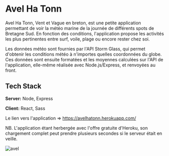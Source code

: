 # Avel Ha Tonn

Avel Ha Tonn, Vent et Vague en breton, est une petite application permettant de voir la météo marine de la journée de différents spots de Bretagne Sud. En fonction des conditions, l'application propose les activités les plus pertinentes entre surf, voile, plage ou encore rester chez soi.

Les données météo sont fournies par l'API Storm Glass, qui permet d'obtenir les conditions météo à n'importes quelles coordonnées du globe. Ces données sont ensuite formatées et les moyennes calculées sur l'API de l'application, elle-même réalisée avec Node.js/Express, et renvoyées au front.

## Tech Stack

**Server:** Node, Express

**Client:** React, Sass

Le lien vers l'application => https://avelhatonn.herokuapp.com/

NB. L'application étant herbergée avec l'offre gratuite d'Heroku, son chargement complet peut prendre plusieurs secondes si le serveur était en veille.

![avel](https://user-images.githubusercontent.com/76964122/129081783-f78b50f4-6a59-41a4-9ccc-c0dc2352c0a0.png)
